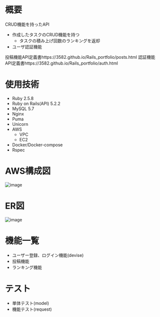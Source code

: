 # 概要
CRUD機能を持ったAPI
- 作成したタスクのCRUD機能を持つ
    - タスクの積み上げ回数のランキングを返却
- ユーザ認証機能

投稿機能API定義書https://3582.github.io/Rails_portfolio/posts.html
認証機能API定義書https://3582.github.io/Rails_portfolio/auth.html

# 使用技術
- Ruby 2.5.8
- Ruby on Rails(API) 5.2.2
- MySQL 5.7
- Nginx
- Puma
- Unicorn
- AWS
    - VPC
    - EC2
- Docker/Docker-compose
- Rspec

# AWS構成図
![image](https://user-images.githubusercontent.com/43181466/109411011-3b561880-79e2-11eb-8c96-b0d4dcaff877.png)
# ER図
![image](https://user-images.githubusercontent.com/43181466/109412012-0600f900-79e9-11eb-83fc-eb285dc8f622.png)

# 機能一覧
- ユーザー登録、ログイン機能(devise)
- 投稿機能
- ランキング機能

# テスト
  - 単体テスト(model)
  - 機能テスト(request)
